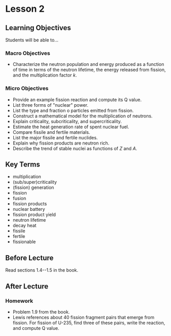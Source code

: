 # Lesson 2

## Learning Objectives

Students will be able to...

### Macro Objectives

 - Characterize the neutron population and energy produced as a function of time in terms of the neutron lifetime, the energy released from fission, and the multiplication factor $k$.

### Micro Objectives

 - Provide an example fission reaction and compute its Q value.
 - List three forms of "nuclear" power.
 - List the type and fraction o particles emitted from fission.
 - Construct a mathematical model for the multiplication of neutrons.
 - Explain criticality, subcriticality, and supercriticality.
 - Estimate the heat generation rate of spent nuclear fuel.
 - Compare fissile and fertile materials.
 - List the major fissile and fertile nuclides.
 - Explain why fission products are neutron rich.
 - Describe the trend of stable nuclei as functions of $Z$ and $A$.

## Key Terms

 - multiplication
 - (sub/super)criticality
 - (fission) generation
 - fission
 - fusion
 - fission products
 - nuclear battery
 - fission product yield
 - neutron lifetime
 - decay heat
 - fissile
 - fertile
 - fissionable

## Before Lecture

Read sections 1.4--1.5 in the book.

## After Lecture

### Homework

 - Problem 1.9 from the book.
 - Lewis references about 40 fission fragment pairs that emerge 
   from fission.  For fission of U-235, find three of these 
   pairs, write the reaction, and compute Q value.




